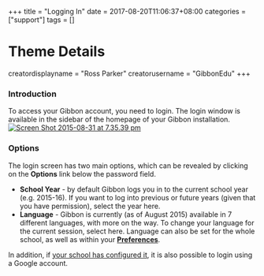 +++
title = "Logging In"
date = 2017-08-20T11:06:37+08:00
categories = ["support"]
tags = []
# Theme Details
creatordisplayname = "Ross Parker"
creatorusername = "GibbonEdu"
+++

### Introduction

To access your Gibbon account, you need to login. The login window is available in the sidebar of the homepage of your Gibbon installation. [![Screen Shot 2015-08-31 at 7.35.39 pm](https://gibbonedu.org/wp-content/uploads/2015/08/Screen-Shot-2015-08-31-at-7.35.39-pm-1024x655.png)](https://gibbonedu.org/wp-content/uploads/2015/08/Screen-Shot-2015-08-31-at-7.35.39-pm.png)

### **Options**

The login screen has two main options, which can be revealed by clicking on the **Options** link below the password field.

*   **School Year** - by default Gibbon logs you in to the current school year (e.g. 2015-16). If you want to log into previous or future years (given that you have permission), select the year here.
*   **Language** - Gibbon is currently (as of August 2015) available in 7 different languages, with more on the way. To change your language for the current session, select here. Language can also be set for the whole school, as well as within your [**Preferences**](/teachers/preferences/).

In addition, if [your school has configured it](/administrators/installing-gibbon/authenticating-with-google-oauth/), it is also possible to login using a Google account.
